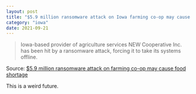 ```yaml
---
layout: post
title: "$5.9 million ransomware attack on Iowa farming co-op may cause food shortage"
category: "iowa"
date: 2021-09-21
---
```


>Iowa-based provider of agriculture services NEW Cooperative Inc. has been hit by a ransomware attack, forcing it to take its systems offline. 

Source: [$5.9 million ransomware attack on farming co-op may cause food shortage](https://arstechnica.com/?p=1796953)

This is a weird future.

